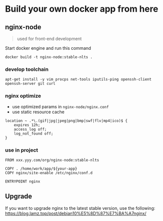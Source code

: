 # Build your own docker app from here

## nginx-node

> used for front-end development

Start docker engine and run this command

```
docker build -t nginx-node:stable-nlts .
```

### develop toolchain

```
apt-get install -y vim procps net-tools iputils-ping openssh-client openssh-server git curl
```

### nginx optimize

- use optimized params in `nginx-node/nginx.conf`
- use static resource cache

```
location ~ .*\.(gif|jpg|jpeg|png|bmp|swf|flv|mp4|ico)$ {
    expires 12h;
    access_log off;
    log_not_found off;
}
```

### use in project

```
FROM xxx.yyy.com/org/nginx-node:stable-nlts

COPY . /home/work/app/${your-app}
COPY nginx/site-enable /etc/nginx/conf.d

ENTRYPOINT nginx
```

## Upgrade

If you want to upgrade nginx to the latest stable version, use the following: https://blog.lamz.top/post/debian10%E5%8D%87%E7%BA%A7nginx/